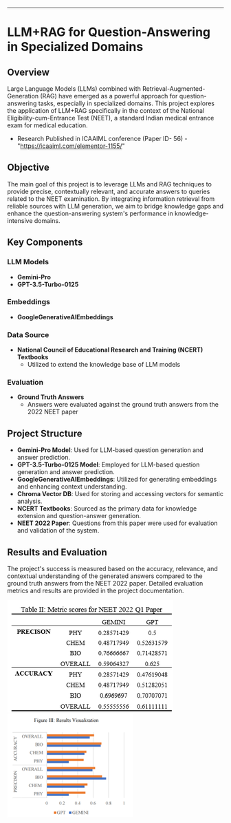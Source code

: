 
---
# LLM+RAG for Question-Answering in Specialized Domains

## Overview

Large Language Models (LLMs) combined with Retrieval-Augmented-Generation (RAG) have emerged as a powerful approach for question-answering tasks, especially in specialized domains. This project explores the application of LLM+RAG specifically in the context of the National Eligibility-cum-Entrance Test (NEET), a standard Indian medical entrance exam for medical education.
- Research Published in ICAAIML conference (Paper ID- 56) - "https://icaaiml.com/elementor-1155/"

## Objective

The main goal of this project is to leverage LLMs and RAG techniques to provide precise, contextually relevant, and accurate answers to queries related to the NEET examination. By integrating information retrieval from reliable sources with LLM generation, we aim to bridge knowledge gaps and enhance the question-answering system's performance in knowledge-intensive domains.

## Key Components

### LLM Models
- **Gemini-Pro**
- **GPT-3.5-Turbo-0125**

### Embeddings
- **GoogleGenerativeAIEmbeddings**

### Data Source
- **National Council of Educational Research and Training (NCERT) Textbooks**
  - Utilized to extend the knowledge base of LLM models

### Evaluation
- **Ground Truth Answers**
  - Answers were evaluated against the ground truth answers from the 2022 NEET paper

## Project Structure

- **Gemini-Pro Model**: Used for LLM-based question generation and answer prediction.
- **GPT-3.5-Turbo-0125 Model**: Employed for LLM-based question generation and answer prediction.
- **GoogleGenerativeAIEmbeddings**: Utilized for generating embeddings and enhancing context understanding.
- **Chroma Vector DB**: Used for storing and accessing vectors for semantic analysis.
- **NCERT Textbooks**: Sourced as the primary data for knowledge extension and question-answer generation.
- **NEET 2022 Paper**: Questions from this paper were used for evaluation and validation of the system.


## Results and Evaluation

The project's success is measured based on the accuracy, relevance, and contextual understanding of the generated answers compared to the ground truth answers from the NEET 2022 paper. Detailed evaluation metrics and results are provided in the project documentation.

![Metric scores](results/table2.png)
![Results visualization](results/visualization.png)
